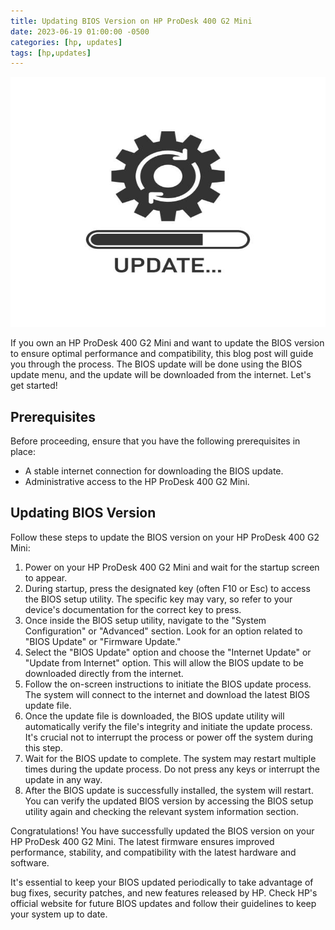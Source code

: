 ```yaml
---
title: Updating BIOS Version on HP ProDesk 400 G2 Mini
date: 2023-06-19 01:00:00 -0500
categories: [hp, updates]
tags: [hp,updates]
---
```


<img src="/assets/img/posts/2023/hpprodesk_bios_update/hpprodesk_bios_update.jpg" alt="Updating BIOS Version on HP ProDesk 400 G2 Mini" style="height:400px; width:600px;" />


If you own an HP ProDesk 400 G2 Mini and want to update the BIOS version to ensure optimal performance and compatibility, this blog post will guide you through the process. The BIOS update will be done using the BIOS update menu, and the update will be downloaded from the internet. Let's get started!

## Prerequisites

Before proceeding, ensure that you have the following prerequisites in place:

- A stable internet connection for downloading the BIOS update.
- Administrative access to the HP ProDesk 400 G2 Mini.

## Updating BIOS Version

Follow these steps to update the BIOS version on your HP ProDesk 400 G2 Mini:

1. Power on your HP ProDesk 400 G2 Mini and wait for the startup screen to appear.
2. During startup, press the designated key (often F10 or Esc) to access the BIOS setup utility. The specific key may vary, so refer to your device's documentation for the correct key to press.
3. Once inside the BIOS setup utility, navigate to the "System Configuration" or "Advanced" section. Look for an option related to "BIOS Update" or "Firmware Update."
4. Select the "BIOS Update" option and choose the "Internet Update" or "Update from Internet" option. This will allow the BIOS update to be downloaded directly from the internet.
5. Follow the on-screen instructions to initiate the BIOS update process. The system will connect to the internet and download the latest BIOS update file.
6. Once the update file is downloaded, the BIOS update utility will automatically verify the file's integrity and initiate the update process. It's crucial not to interrupt the process or power off the system during this step.
7. Wait for the BIOS update to complete. The system may restart multiple times during the update process. Do not press any keys or interrupt the update in any way.
8. After the BIOS update is successfully installed, the system will restart. You can verify the updated BIOS version by accessing the BIOS setup utility again and checking the relevant system information section.

Congratulations! You have successfully updated the BIOS version on your HP ProDesk 400 G2 Mini. The latest firmware ensures improved performance, stability, and compatibility with the latest hardware and software.

It's essential to keep your BIOS updated periodically to take advantage of bug fixes, security patches, and new features released by HP. Check HP's official website for future BIOS updates and follow their guidelines to keep your system up to date.